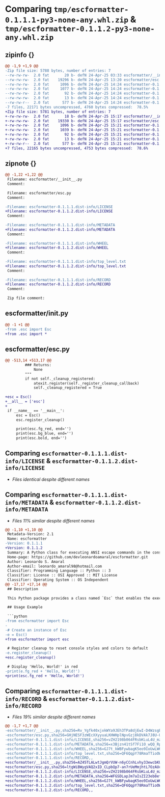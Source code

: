 # Comparing `tmp/escformatter-0.1.1.1-py3-none-any.whl.zip` & `tmp/escformatter-0.1.1.2-py3-none-any.whl.zip`

## zipinfo {}

```diff
@@ -1,9 +1,9 @@
-Zip file size: 5788 bytes, number of entries: 7
--rw-rw-rw-  2.0 fat       20 b- defN 24-Apr-25 03:33 escformatter/__init__.py
--rw-rw-rw-  2.0 fat    19296 b- defN 24-Apr-25 13:20 escformatter/esc.py
--rw-rw-rw-  2.0 fat     1096 b- defN 24-Apr-25 14:24 escformatter-0.1.1.1.dist-info/LICENSE
--rw-rw-rw-  2.0 fat     1077 b- defN 24-Apr-25 14:24 escformatter-0.1.1.1.dist-info/METADATA
--rw-rw-rw-  2.0 fat       92 b- defN 24-Apr-25 14:24 escformatter-0.1.1.1.dist-info/WHEEL
--rw-rw-rw-  2.0 fat       13 b- defN 24-Apr-25 14:24 escformatter-0.1.1.1.dist-info/top_level.txt
--rw-rw-r--  2.0 fat      577 b- defN 24-Apr-25 14:24 escformatter-0.1.1.1.dist-info/RECORD
-7 files, 22171 bytes uncompressed, 4760 bytes compressed:  78.5%
+Zip file size: 5781 bytes, number of entries: 7
+-rw-rw-rw-  2.0 fat       18 b- defN 24-Apr-25 15:17 escformatter/__init__.py
+-rw-rw-rw-  2.0 fat    19330 b- defN 24-Apr-25 15:17 escformatter/esc.py
+-rw-rw-rw-  2.0 fat     1096 b- defN 24-Apr-25 15:21 escformatter-0.1.1.2.dist-info/LICENSE
+-rw-rw-rw-  2.0 fat     1039 b- defN 24-Apr-25 15:21 escformatter-0.1.1.2.dist-info/METADATA
+-rw-rw-rw-  2.0 fat       92 b- defN 24-Apr-25 15:21 escformatter-0.1.1.2.dist-info/WHEEL
+-rw-rw-rw-  2.0 fat       13 b- defN 24-Apr-25 15:21 escformatter-0.1.1.2.dist-info/top_level.txt
+-rw-rw-r--  2.0 fat      577 b- defN 24-Apr-25 15:21 escformatter-0.1.1.2.dist-info/RECORD
+7 files, 22165 bytes uncompressed, 4753 bytes compressed:  78.6%
```

## zipnote {}

```diff
@@ -1,22 +1,22 @@
 Filename: escformatter/__init__.py
 Comment: 
 
 Filename: escformatter/esc.py
 Comment: 
 
-Filename: escformatter-0.1.1.1.dist-info/LICENSE
+Filename: escformatter-0.1.1.2.dist-info/LICENSE
 Comment: 
 
-Filename: escformatter-0.1.1.1.dist-info/METADATA
+Filename: escformatter-0.1.1.2.dist-info/METADATA
 Comment: 
 
-Filename: escformatter-0.1.1.1.dist-info/WHEEL
+Filename: escformatter-0.1.1.2.dist-info/WHEEL
 Comment: 
 
-Filename: escformatter-0.1.1.1.dist-info/top_level.txt
+Filename: escformatter-0.1.1.2.dist-info/top_level.txt
 Comment: 
 
-Filename: escformatter-0.1.1.1.dist-info/RECORD
+Filename: escformatter-0.1.1.2.dist-info/RECORD
 Comment: 
 
 Zip file comment:
```

## escformatter/__init__.py

```diff
@@ -1 +1 @@
-from .esc import Esc
+from .esc import *
```

## escformatter/esc.py

```diff
@@ -513,14 +513,17 @@
         ### Returns:
             None
         """
         if not self._cleanup_registered:
             atexit.register(self._register_cleanup_callback)
             self._cleanup_registered = True
 
+esc = Esc()
+__all__ = ['esc']
+
 if __name__ == '__main__':
     esc = Esc()
     esc.register_cleanup()
 
     print(esc.fg_red, end='')
     print(esc.bg_blue, end='')
     print(esc.bold, end='')
```

## Comparing `escformatter-0.1.1.1.dist-info/LICENSE` & `escformatter-0.1.1.2.dist-info/LICENSE`

 * *Files identical despite different names*

## Comparing `escformatter-0.1.1.1.dist-info/METADATA` & `escformatter-0.1.1.2.dist-info/METADATA`

 * *Files 11% similar despite different names*

```diff
@@ -1,10 +1,10 @@
 Metadata-Version: 2.1
 Name: escformatter
-Version: 0.1.1.1
+Version: 0.1.1.2
 Summary: A Python class for executing ANSI escape commands in the console.
 Home-page: https://github.com/devleonardoamaral/escformatter.git
 Author: Leonardo S. Amaral
 Author-email: leonardo_amaral98@hotmail.com
 Classifier: Programming Language :: Python :: 3
 Classifier: License :: OSI Approved :: MIT License
 Classifier: Operating System :: OS Independent
@@ -17,17 +17,14 @@
 ## Description
 
 This Python package provides a class named `Esc` that enables the execution of ANSI escape commands in the console. It offers functionalities for advanced text formatting, changing font colors in the console, applying text styles, and positioning the cursor.
 
 ## Usage Example
 
 ```python
-from escformatter import Esc
-
-# Create an instance of Esc
-e = Esc()
+from escformatter import esc
 
 # Register cleanup to reset console styles and colors to default
-e.register_cleanup()
+esc.register_cleanup()
 
 # Display 'Hello, World!' in red
-print(e.fg_red + 'Hello, World!')
+print(esc.fg_red + 'Hello, World!')
```

## Comparing `escformatter-0.1.1.1.dist-info/RECORD` & `escformatter-0.1.1.2.dist-info/RECORD`

 * *Files 19% similar despite different names*

```diff
@@ -1,7 +1,7 @@
-escformatter/__init__.py,sha256=Rv_Ygfk40xjxkWYa9JEh3TPa8djEwI-D4WzsgEhe420,20
-escformatter/esc.py,sha256=GHjNESF3zWEcXXyyuaLKHWHplNpvGzj8kDVAk7J8U-U,19296
-escformatter-0.1.1.1.dist-info/LICENSE,sha256=vZH2198b064FRsbKLuL4U_mz8QfugqGbJFbGRQM5PD8,1096
-escformatter-0.1.1.1.dist-info/METADATA,sha256=x3Bjzn41tSf7Fi1O_wQQ_RpMBryLodtliWXGcwgDh4k,1077
-escformatter-0.1.1.1.dist-info/WHEEL,sha256=GJ7t_kWBFywbagK5eo9IoUwLW6oyOeTKmQ-9iHFVNxQ,92
-escformatter-0.1.1.1.dist-info/top_level.txt,sha256=QF6QqpY78RmaTTioOWAkBbOFVB0brCKNHJur5xQYbZ0,13
-escformatter-0.1.1.1.dist-info/RECORD,,
+escformatter/__init__.py,sha256=AZ45TLALwtJgmQrVUW-n6yCCnhLvhy33ewcbKUrI1kE,18
+escformatter/esc.py,sha256=ltgWiBWygVAQ2xID_CLpbQp7-an7rUeMmjhtL7OzAUc,19330
+escformatter-0.1.1.2.dist-info/LICENSE,sha256=vZH2198b064FRsbKLuL4U_mz8QfugqGbJFbGRQM5PD8,1096
+escformatter-0.1.1.2.dist-info/METADATA,sha256=WFGSDLapJm7aIsZI23eb8efQ9N7nuqJOvFkUFYpGe3A,1039
+escformatter-0.1.1.2.dist-info/WHEEL,sha256=GJ7t_kWBFywbagK5eo9IoUwLW6oyOeTKmQ-9iHFVNxQ,92
+escformatter-0.1.1.2.dist-info/top_level.txt,sha256=QF6QqpY78RmaTTioOWAkBbOFVB0brCKNHJur5xQYbZ0,13
+escformatter-0.1.1.2.dist-info/RECORD,,
```

